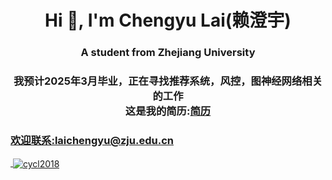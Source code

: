 <!--
**cycl2018/cycl2018** is a ✨ _special_ ✨ repository because its `README.md` (this file) appears on your GitHub profile.

Here are some ideas to get you started:

- 🔭 I’m currently working on ...
- 🌱 I’m currently learning ...
- 👯 I’m looking to collaborate on ...
- 🤔 I’m looking for help with ...
- 💬 Ask me about ...
- 📫 How to reach me: ...
- 😄 Pronouns: ...
- ⚡ Fun fact: ...
-->
<h1 align="center">Hi 👋, I'm Chengyu Lai(赖澄宇)</h1>
<h3 align="center">A student from Zhejiang University</h3>
<h3 align="center">我预计2025年3月毕业，正在寻找推荐系统，风控，图神经网络相关的工作<br>这是我的简历:<a href="https://github.com/cycl2018/Resume">简历</h3>
<h3>欢迎联系:laichengyu@zju.edu.cn</h3>

<p>&nbsp;<img align="center" src="https://github-readme-stats.vercel.app/api?username=cycl2018&show_icons=true&locale=en" alt="cycl2018" /></p>

